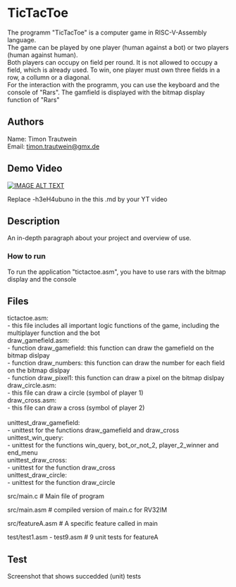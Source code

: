 # TicTacToe

The programm "TicTacToe" is a computer game in RISC-V-Assembly language.<br>
The game can be played by one player (human against a bot) or two players (human against human). <br>
Both players can occupy on field per round. It is not allowed to occupy a field, which is already used. To win, one player must own three fields in a row, a collumn or a diagonal.<br>
For the interaction with the programm, you can use the keyboard and the console of "Rars". The gamfield is displayed with the bitmap display function of "Rars"

## Authors

Name: Timon Trautwein <br>
Email: timon.trautwein@gmx.de

## Demo Video

[![IMAGE ALT TEXT](http://img.youtube.com/vi/-h3eH4ubuno/0.jpg)](http://www.youtube.com/watch?v=-h3eH4ubuno "Video Title")

Replace -h3eH4ubuno in the this .md by your YT video

## Description

An in-depth paragraph about your project and overview of use.



### How to run

To run the application "tictactoe.asm", you have to use rars with the bitmap display and the console

## Files
tictactoe.asm:<br>
      - this file includes all important logic functions of the game, including the multiplayer function and the bot<br>
draw_gamefield.asm:<br>
      - function draw_gamefield: this function can draw the gamefield on the bitmap dislpay<br>
      - function draw_numbers: this function can draw the number for each field on the bitmap dislpay<br>
      - function draw_pixel1: this function can draw a pixel on the bitmap dislpay<br>
draw_circle.asm:<br>
      - this file can draw a circle (symbol of player 1)<br>
draw_cross.asm:<br>
      - this file can draw a cross (symbol of player 2)<br>
      <br>
unittest_draw_gamefield:<br>
      - unittest for the functions draw_gamefield and draw_cross<br>
unittest_win_query:<br>
      - unittest for the functions win_query, bot_or_not_2, player_2_winner and end_menu<br>
unittest_draw_cross:<br>
      - unittest for the function draw_cross<br>
unittest_draw_circle:<br>
      - unittest for the function draw_circle<br>
     
     
src/main.c   # Main file of program

src/main.asm # compiled version of main.c for RV32IM

src/featureA.asm # A specific feature called in main

test/test1.asm - test9.asm # 9 unit tests for featureA


## Test
Screenshot that shows succedded (unit) tests 
